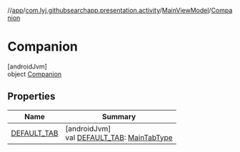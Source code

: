 //[app](../../../../index.md)/[com.lyj.githubsearchapp.presentation.activity](../../index.md)/[MainViewModel](../index.md)/[Companion](index.md)

# Companion

[androidJvm]\
object [Companion](index.md)

## Properties

| Name | Summary |
|---|---|
| [DEFAULT_TAB](-d-e-f-a-u-l-t_-t-a-b.md) | [androidJvm]<br>val [DEFAULT_TAB](-d-e-f-a-u-l-t_-t-a-b.md): [MainTabType](../../-main-tab-type/index.md) |
